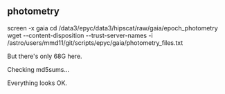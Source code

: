 ## photometry

screen -x gaia
cd /data3/epyc/data3/hipscat/raw/gaia/epoch_photometry
wget --content-disposition --trust-server-names -i /astro/users/mmd11/git/scripts/epyc/gaia/photometry_files.txt

But there's only 68G here.

Checking md5sums...

Everything looks OK.